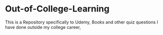 # Out-of-College-Learning
This is a Repository specifically to Udemy, Books and other quiz questions I have done outside my college career,
